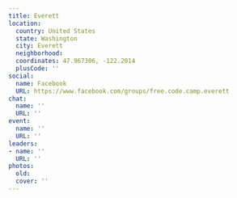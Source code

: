 ```yaml
---
title: Everett
location:
  country: United States
  state: Washington
  city: Everett
  neighborhood: 
  coordinates: 47.967306, -122.2014
  plusCode: ''
social:
  name: Facebook
  URL: https://www.facebook.com/groups/free.code.camp.everett
chat:
  name: ''
  URL: ''
event:
  name: ''
  URL: ''
leaders:
- name: ''
  URL: ''
photos:
  old: 
  cover: ''
---
```

